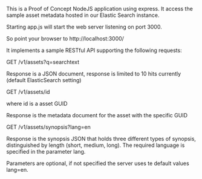 This is a Proof of Concept NodeJS application using express. It access the sample asset metadata hosted in our Elastic Search instance.

Starting app.js will start the web server listening on port 3000.

So point your browser to http://localhost:3000/

It implements a sample RESTful API supporting the following requests:

GET /v1/assets?q=searchtext

Response is a JSON document, response is limited to 10 hits currently (default ElasticSearch setting)

GET /v1/assets/id

where id is a asset GUID

Response is the metadata document for the asset with the specific GUID

GET /v1/assets/synopsis?lang=en

Response is the synopsis JSON that holds three different types of synopsis, distinguished by length (short, medium, long). The required language is specified in the parameter lang.

Parameters are optional, if not specified the server uses te default values lang=en.


